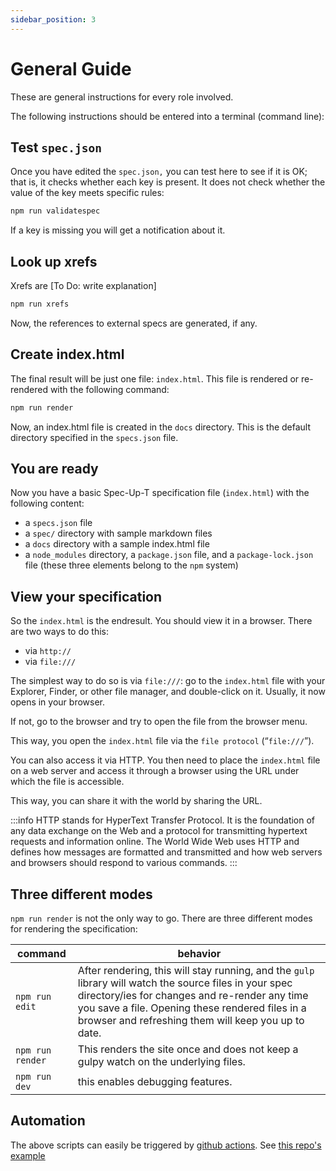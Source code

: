 ```yaml
---
sidebar_position: 3
---
```


# General Guide

These are general instructions for every role involved.

The following instructions should be entered into a terminal (command line):

## Test `spec.json`

Once you have edited the `spec.json,` you can test here to see if it is OK; that is, it checks whether each key is present. It does not check whether the value of the key meets specific rules:

```bash
npm run validatespec
```

If a key is missing you will get a notification about it.



## Look up xrefs

Xrefs are [To Do: write explanation]

```bash
npm run xrefs
```

Now, the references to external specs are generated, if any.

## Create index.html

The final result will be just one file: `index.html`. This file is rendered or re-rendered with the following command:

```bash
npm run render
```

Now, an index.html file is created in the `docs` directory. This is the default directory specified in the `specs.json` file.

## You are ready

Now you have a basic Spec-Up-T specification file (`index.html`) with the following content:

- a `specs.json` file
- a `spec/` directory with sample markdown files
- a `docs` directory with a sample index.html file
- a `node_modules` directory, a `package.json` file, and a `package-lock.json` file (these three elements belong to the `npm` system)

## View your specification

So the `index.html` is the endresult. You should view it in a browser. There are two ways to do this:

- via `http://`
- via `file:///`

The simplest way to do so is via `file:///`: go to the `index.html` file with your Explorer, Finder, or other file manager, and double-click on it. Usually, it now opens in your browser.

If not, go to the browser and try to open the file from the browser menu.

This way, you open the `index.html` file via the `file protocol` (“`file:///`”).

You can also access it via HTTP. You then need to place the `index.html` file on a web server and access it through a browser using the URL under which the file is accessible.

This way, you can share it with the world by sharing the URL.

:::info
HTTP stands for HyperText Transfer Protocol. It is the foundation of any data exchange on the Web and a protocol for transmitting hypertext requests and information online. The World Wide Web uses HTTP and defines how messages are formatted and transmitted and how web servers and browsers should respond to various commands.
:::

## Three different modes

`npm run render` is not the only way to go. There are three different modes for rendering the specification:

|command|behavior|
|---|---|
|`npm run edit`| After rendering, this will stay running, and the `gulp` library will watch the source files in your spec directory/ies for changes and re-render any time you save a file. Opening these rendered files in a browser and refreshing them will keep you up to date.|
|`npm run render`| This renders the site once and does not keep a gulpy watch on the underlying files.|
|`npm run dev`|this enables debugging features.|

## Automation

The above scripts can easily be triggered by [github actions](../glossary#github-actions).  See [this repo's example](https://github.com/decentralized-identity/spec-up/blob/master/.github/workflows/render-specs.yml)